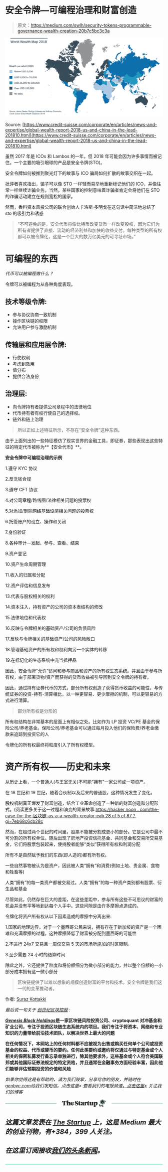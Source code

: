 # 安全令牌—可编程治理和财富创造

> 原文：<https://medium.com/swlh/security-tokens-programmable-governance-wealth-creation-20b7c5bc3c3a>

![](img/2086dec0072671c26b5b8b1a0c3a6711.png)

Source: [https://www.credit-suisse.com/corporate/en/articles/news-and-expertise/global-wealth-report-2018-us-and-china-in-the-lead-201810.html](https://www.credit-suisse.com/corporate/en/articles/news-and-expertise/global-wealth-report-2018-us-and-china-in-the-lead-201810.html)

虽然 2017 年是 ICOs 和 Lambos 的一年，但 2018 年可能会因为许多事情而被记住。一个主要的吸引眼球的产品是安全令牌(STO)。

安全令牌如何被推到聚光灯下的故事与 ICO 骗局如何扩散的故事交织在一起。

批评者喜欢指出，骗子可以像 STO 一样轻而易举地重新标记他们的 ICO，并像往常一样继续诈骗业务。当然，某些国家的控制意味着诈骗者肯定会将他们在 STO 的诈骗活动建立在规则宽松的国家。

然而，香料资本风投公司的联合创始人卡洛斯·多明戈在这句话中简洁地总结了 sto 的吸引力和诱惑

> “不可避免的是，安全代币将像比特币改变货币一样改变股权，因为它们为所有者提供了直接、流动的经济利益和加快的收益交付。每种类型的所有权都可以被令牌化，这是一个巨大的数万亿美元的可寻址市场。”

# 可编程的东西

*代币可以被编程做什么？*

令牌可以被编程为从各种角度表现。

## 技术等级令牌:

*   参与协议协商一致机制
*   操作区块链的权限
*   允许用户参与激励机制

## 传输层和应用层令牌:

*   行使权利
*   考虑到效用
*   值分布
*   提供合法身份

## 治理层:

*   向令牌持有者提供公司章程中的法律地位
*   代币持有者有权行使自己的选择权。
*   链外和链上治理

> 所以正如上述特征所示，不存在“安全令牌”这种东西。

由于上面列出的一些特征模仿了现实世界的金融工具，即证券，那些表现出这些特征的特定代币被称为**【安全代币】**。

**安全令牌中可编程治理的示例**

1.遵守 KYC 协议

2.反洗钱合规

3.遵守 CFT 协议

4.对公司章程/路线图/法律相关问题的投票权

5.对添加/删除网络基础设施相关问题的投票权

6.托管账户的设立、操作和关闭

7.身份验证

8.各种审计—发起、参与、查看、结束

9.资产登记

10.资产生命周期管理

11.收入的归属和分配

12.资产评估和信息发布

13.代表与股权相关的权利

14.资本注入，持有资产的公司的资本表结构的修改

15.法律地位和代表权

16.反映与令牌相关的基础资产/公司的负债风险

17.反映与令牌相关的基础资产/公司的风险敞口

18.管理基础资产的所有权和权利向另一个实体的转移

19.在标记化的生态系统中充当抵押品

因此，安全令牌“允许”访问和参与商品和资产的所有权生态系统。并且由于参与所有权，由于部署货物/资产而获得的货币收益被引导回到安全令牌的持有者。

因此，通过持有证券代币的方式，部分所有权创造了获得货币收益的可能性，与传统证券的投资-持有-清算相比，以一种更容易、更少摩擦的机制，可以更容易的方式进行清算。

> 部分所有权是分形的

所有权结构在非常基本的层面上有相似之处。比如作为 LP 投资 VC/PE 基金的保险公司/养老基金。保险公司/养老基金可以通过每月投入他们的保险费/养老金缴款来追踪到投资它的人

令牌化的所有权最终将粒度引入了所有权模型。

# 资产所有权——历史和未来

从历史上看，一个普通人(与王室无关)不可能“拥有”一家公司或一项资产。

在 18 世纪和 19 世纪，随着合伙制以及后来的普通股，这种情况发生了变化。

股权机制真正爆发了财富创造，结合工业革命创造了一种新的财富创造和分配形式。(阅读更多关于这一过程和演变的背景故事:[https://hacker noon . com/the-case-for-the-区块链-as-a-a-wealth-creator-eab 28 cf 5 cf 87？gi=7eb68c6cb28c](https://hackernoon.com/the-case-for-blockchain-as-a-wealth-creator-eab28cf5cf87?gi=7eb68c6cb28c)

然而，在超过两个世纪的时间里，股票不能被分割成更小的部分。它是公司中最不可分割的所有权单位。随后出现了房地产投资信托基金、共同基金和交易所交易基金，它们将股票包装起来，使持股者能够“类似”获得所有权和利润分配

所有不是自然赋予我们的东西(即人造的)都有所有权。

一些自然事物被认为是资产，因此被人类“拥有”和消费(例如土地、贵金属、食物和牲畜等)

人类“拥有”的每一类资产都被交易过。人类“拥有”的每一种资产类别都有股票、衍生品和基金

尽管如此，仍然存在巨大的差距，在这些差距中，参与所有这些不可思议的财富的机会并没有平等地到达每个人手中。这些间隙是由许多摩擦点造成的。

令牌化将资产所有权从以下因素造成的摩擦中分离出来:

1.国家的地理边界。对于一个墨西哥公民来说，拥有存在于新加坡的资产是一个困难和充满摩擦的过程。这种摩擦降低了财富被分配到墨西哥的可能性

2.不进行 24x7 交易且一周仅交易 5 天的市场所施加的时区限制。

3.至少需要 24 小时的结算时间

除此之外，它还提供了粒度和将份额细分为微小部分的能力，并以整个份额的一小部分成本拥有这一微小部分

> 区块链提供了以难以想象的规模创造财富的平台和技术。安全令牌是我们这一代的变革推动者。

作者: [Suraz Kottakki](https://www.linkedin.com/in/suraz)

*最后说一句关于* [*创世纪区块控股*](http://www.genbvc.com/) *:*

[***Genesis Block Holdings***](http://www.genbvc.com/)**是一家区块链风险投资公司、cryptoquant 对冲基金和矿业公司，专注于投资区块链生态系统内的项目。我们专注于将资本、网络和专业知识的力量带给前沿技术团队，以解决世界上最大的问题**

**在任何情况下，本网站上的任何材料都不应被视为出售或购买任何单个公司或投资基金的权益、代币或硬币的要约。任何此类要约或邀约将仅通过与特定基金或个人相关的保密私募发行备忘录单独进行，除其他要求外，这些基金或个人符合美国联邦或其他国际证券法规定的特定资格，并且通常在金融事务方面经验丰富，因此他们能够评估预期投资的价值和风险**

*如果你觉得这是有帮助的，请为我们鼓掌，分享给你的朋友，并随时在[genbvc.com](http://genbvc.com/)给我们发短信。点击这里> 查看我们的电报频道[，点击这里>](https://t.me/genesisblockholdings) 关注我们的博客*

*[![](img/308a8d84fb9b2fab43d66c117fcc4bb4.png)](https://medium.com/swlh)*

## *这篇文章发表在 [The Startup](https://medium.com/swlh) 上，这是 Medium 最大的创业刊物，有+384，399 人关注。*

## *在这里订阅接收[我们的头条新闻](http://growthsupply.com/the-startup-newsletter/)。*

*[![](img/b0164736ea17a63403e660de5dedf91a.png)](https://medium.com/swlh)*